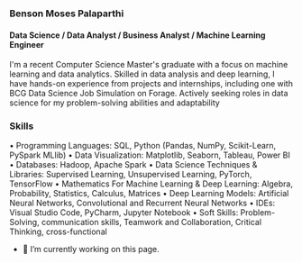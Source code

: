 ###  Benson Moses Palaparthi
#### Data Science / Data Analyst / Business Analyst / Machine Learning Engineer
I'm a recent Computer Science Master's graduate with a focus on machine learning and data analytics. Skilled in data analysis and deep learning, I have hands-on experience from projects and internships, including one with BCG Data Science Job Simulation on Forage. Actively seeking roles in data science for my problem-solving abilities and adaptability

### Skills
• Programming Languages: SQL, Python (Pandas, NumPy, Scikit-Learn, PySpark MLlib)
• Data Visualization: Matplotlib, Seaborn, Tableau, Power BI
• Databases: Hadoop, Apache Spark
• Data Science Techniques & Libraries: Supervised Learning, Unsupervised Learning, PyTorch, TensorFlow
• Mathematics For Machine Learning & Deep Learning: Algebra, Probability, Statistics, Calculus, Matrices
• Deep Learning Models: Artificial Neural Networks, Convolutional and Recurrent Neural Networks
• IDEs: Visual Studio Code, PyCharm, Jupyter Notebook
• Soft Skills: Problem-Solving, communication skills, Teamwork and Collaboration, Critical Thinking, cross-functional

- 🔭 I’m currently working on this page. 




